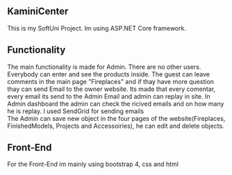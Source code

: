 <h2>KaminiCenter</h2>

<div>This is my SoftUni Project. Im using ASP.NET Core framework.</div>

<h2>Functionality</h2>
<div>The main functionality is made for Admin. There are no other users. Everybody can enter and see the products inside. The guest can leave comments in the main page "Fireplaces" and if thay have more question thay can send Email to the owner website. Its made that every comentar, every email its send to the Admin Email and admin can replay in site. In Admin dashboard the admin can check the ricived emails and on how many he is replay. I used SendGrid for sending emails</div>
<div>The Admin can save new object in the four pages of the website(Fireplaces, FinishedModels, Projects and Accessoiries), he can edit and delete objects.</div>

<h2>Front-End</h2>
<div>For the Front-End im mainly using bootstrap 4, css and html</div>

